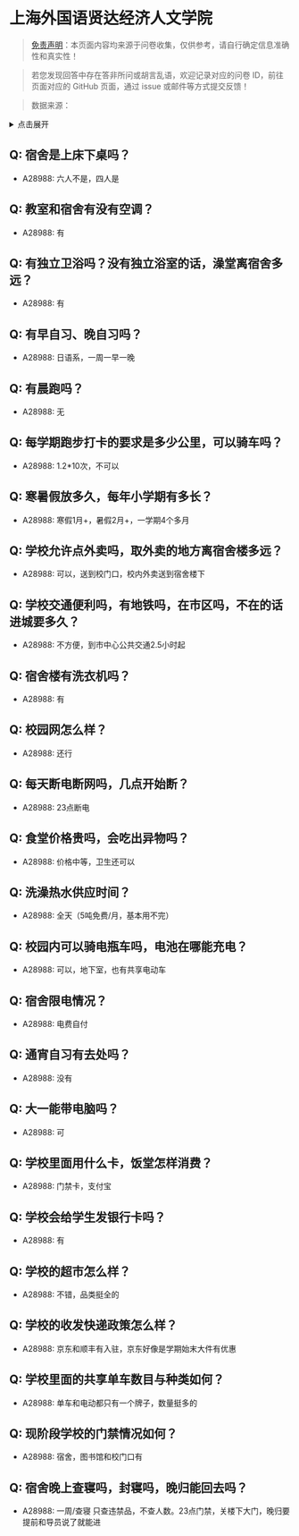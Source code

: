# 上海外国语贤达经济人文学院

> [免责声明](https://colleges.chat/#_3)：本页面内容均来源于问卷收集，仅供参考，请自行确定信息准确性和真实性！

> 若您发现回答中存在答非所问或胡言乱语，欢迎记录对应的问卷 ID，前往页面对应的 GitHub 页面，通过 issue 或邮件等方式提交反馈！

> 数据来源：

<details><summary>点击展开</summary>
<ul>
<li>A28988: 匿名 (2025 年 06 月)</li>
</ul>
</details>

## Q: 宿舍是上床下桌吗？

- A28988: 六人不是，四人是

## Q: 教室和宿舍有没有空调？

- A28988: 有

## Q: 有独立卫浴吗？没有独立浴室的话，澡堂离宿舍多远？

- A28988: 有

## Q: 有早自习、晚自习吗？

- A28988: 日语系，一周一早一晚

## Q: 有晨跑吗？

- A28988: 无

## Q: 每学期跑步打卡的要求是多少公里，可以骑车吗？

- A28988: 1.2\*10次，不可以

## Q: 寒暑假放多久，每年小学期有多长？

- A28988: 寒假1月+，暑假2月+，一学期4个多月

## Q: 学校允许点外卖吗，取外卖的地方离宿舍楼多远？

- A28988: 可以，送到校门口，校内外卖送到宿舍楼下

## Q: 学校交通便利吗，有地铁吗，在市区吗，不在的话进城要多久？

- A28988: 不方便，到市中心公共交通2.5小时起

## Q: 宿舍楼有洗衣机吗？

- A28988: 有

## Q: 校园网怎么样？

- A28988: 还行

## Q: 每天断电断网吗，几点开始断？

- A28988: 23点断电

## Q: 食堂价格贵吗，会吃出异物吗？

- A28988: 价格中等，卫生还可以

## Q: 洗澡热水供应时间？

- A28988: 全天（5吨免费/月，基本用不完）

## Q: 校园内可以骑电瓶车吗，电池在哪能充电？

- A28988: 可以，地下室，也有共享电动车

## Q: 宿舍限电情况？

- A28988: 电费自付

## Q: 通宵自习有去处吗？

- A28988: 没有

## Q: 大一能带电脑吗？

- A28988: 可

## Q: 学校里面用什么卡，饭堂怎样消费？

- A28988: 门禁卡，支付宝

## Q: 学校会给学生发银行卡吗？

- A28988: 有

## Q: 学校的超市怎么样？

- A28988: 不错，品类挺全的

## Q: 学校的收发快递政策怎么样？

- A28988: 京东和顺丰有入驻，京东好像是学期始末大件有优惠

## Q: 学校里面的共享单车数目与种类如何？

- A28988: 单车和电动都只有一个牌子，数量挺多的

## Q: 现阶段学校的门禁情况如何？

- A28988: 宿舍，图书馆和校门口有

## Q: 宿舍晚上查寝吗，封寝吗，晚归能回去吗？

- A28988: 一周/查寝 只查违禁品，不查人数。23点门禁，关楼下大门，晚归要提前和导员说了就能进

